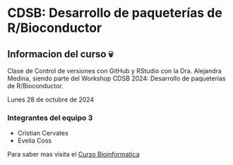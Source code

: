 # CDSB: Desarrollo de paqueterías de R/Bioconductor

## Informacion del curso 💀

Clase de Control de versiones con GitHub y RStudio con la Dra. Alejandra Medina, siendo parte del Workshop CDSB 2024: Desarrollo de paqueterías de R/Bioconductor.

Lunes 28 de octubre de 2024

### Integrantes del equipo 3

- Cristian Cervates
- Evelia Coss

Para saber mas visita el [Curso Bioinformatica](https://comunidadbioinfo.github.io/cdsb2024/soluci%C3%B3n-de-problemas-con-las-versiones-de-paquetes-de-rstudio.html)




